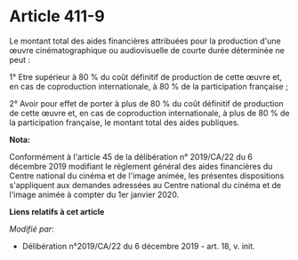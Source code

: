 # Article 411-9

Le montant total des aides financières attribuées pour la production d'une œuvre cinématographique ou audiovisuelle de courte
durée déterminée ne peut :

1° Etre supérieur à 80 % du coût définitif de production de cette œuvre et, en cas de coproduction internationale, à 80 % de
la participation française ;

2° Avoir pour effet de porter à plus de 80 % du coût définitif de production de cette œuvre et, en cas de coproduction
internationale, à plus de 80 % de la participation française, le montant total des aides publiques.

**Nota:**

Conformément à l'article 45 de la délibération n° 2019/CA/22 du 6 décembre 2019 modifiant le règlement général des aides
financières du Centre national du cinéma et de l'image animée, les présentes dispositions s'appliquent aux demandes adressées
au Centre national du cinéma et de l'image animée à compter du 1er janvier 2020.

**Liens relatifs à cet article**

_Modifié par_:

  - Délibération n°2019/CA/22 du 6 décembre 2019 - art. 18, v. init.
